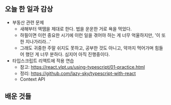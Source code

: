 ## 오늘 한 일과 감상

- 부동산 관련 문제
  - 새해부터 액땜을 제대로 한다. 법을 운운한 거로 욕을 먹었다.
  - 하필이면 이런 중요한 시기에 이런 일을 겪어야 하는 게 너무 억울하지만, '이 또한 지나가리라...'
  - 그래도 귀중한 주말 쉬지도 못하고, 공부한 것도 아니고, 약까지 먹어가며 힘들어 했던 게 너무 분하다. 심지어 아직 진행중이다.
- 타입스크립트 리액트에 적용 연습
  - 참고: https://react.vlpt.us/using-typescript/01-practice.html
  - 정리: https://github.com/lazy-sky/typescript-with-react
  - Context API

## 배운 것들
